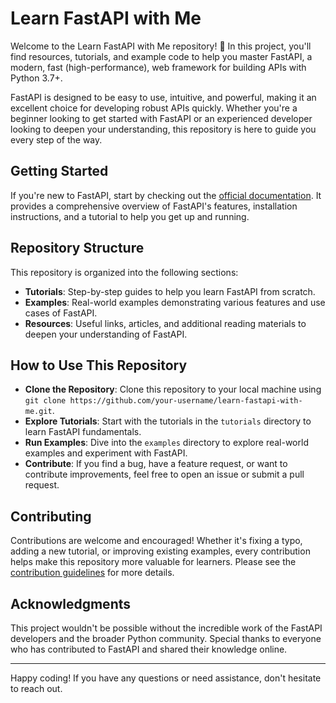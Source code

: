# Learn FastAPI with Me

Welcome to the Learn FastAPI with Me repository! 🚀 In this project, you'll find resources, tutorials, and example code to help you master FastAPI, a modern, fast (high-performance), web framework for building APIs with Python 3.7+.

FastAPI is designed to be easy to use, intuitive, and powerful, making it an excellent choice for developing robust APIs quickly. Whether you're a beginner looking to get started with FastAPI or an experienced developer looking to deepen your understanding, this repository is here to guide you every step of the way.

## Getting Started

If you're new to FastAPI, start by checking out the [official documentation](https://fastapi.tiangolo.com/). It provides a comprehensive overview of FastAPI's features, installation instructions, and a tutorial to help you get up and running.

## Repository Structure

This repository is organized into the following sections:

- **Tutorials**: Step-by-step guides to help you learn FastAPI from scratch.
- **Examples**: Real-world examples demonstrating various features and use cases of FastAPI.
- **Resources**: Useful links, articles, and additional reading materials to deepen your understanding of FastAPI.

## How to Use This Repository

- **Clone the Repository**: Clone this repository to your local machine using `git clone https://github.com/your-username/learn-fastapi-with-me.git`.
- **Explore Tutorials**: Start with the tutorials in the `tutorials` directory to learn FastAPI fundamentals.
- **Run Examples**: Dive into the `examples` directory to explore real-world examples and experiment with FastAPI.
- **Contribute**: If you find a bug, have a feature request, or want to contribute improvements, feel free to open an issue or submit a pull request.

## Contributing

Contributions are welcome and encouraged! Whether it's fixing a typo, adding a new tutorial, or improving existing examples, every contribution helps make this repository more valuable for learners. Please see the [contribution guidelines](CONTRIBUTING.md) for more details.

## Acknowledgments

This project wouldn't be possible without the incredible work of the FastAPI developers and the broader Python community. Special thanks to everyone who has contributed to FastAPI and shared their knowledge online.


---

Happy coding! If you have any questions or need assistance, don't hesitate to reach out.
